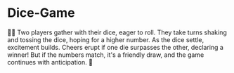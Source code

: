 # Dice-Game
🎲🤝 Two players gather with their dice, eager to roll. They take turns shaking and tossing the dice, hoping for a higher number. As the dice settle, excitement builds. Cheers erupt if one die surpasses the other, declaring a winner! But if the numbers match, it's a friendly draw, and the game continues with anticipation. 🎲
